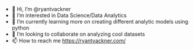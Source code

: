 - 👋 Hi, I’m @ryantvackner
- 👀 I’m interested in Data Science/Data Analytics
- 🌱 I’m currently learning more on creating different analytic models using python
- 💞️ I’m looking to collaborate on analyzing cool datasets
- 📫 How to reach me https://ryantvackner.com/

<!---
ryantvackner/ryantvackner is a ✨ special ✨ repository because its `README.md` (this file) appears on your GitHub profile.
You can click the Preview link to take a look at your changes.
--->
